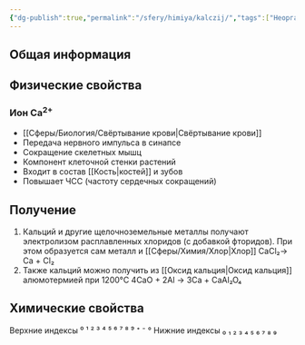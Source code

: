 ```yaml
---
{"dg-publish":true,"permalink":"/sfery/himiya/kalczij/","tags":["Неорганика"]}
---
```


## Общая информация
## Физические свойства
### Ион Ca<sup>2+</sup>
- [[Сферы/Биология/Свёртывание крови\|Свёртывание крови]] 
- Передача нервного импульса в синапсе
- Сокращение скелетных мышц
- Компонент клеточной стенки растений
- Входит в состав [[Кость\|костей]] и зубов
- Повышает ЧСС (частоту сердечных сокращений)
## Получение
1. Кальций и другие щелочноземельные металлы получают электролизом расплавленных хлоридов (с добавкой фторидов). При этом образуется сам металл и [[Сферы/Химия/Хлор\|Хлор]] 
                         CaCl₂→ Ca + Cl₂
2. Также кальций можно получить из [[Оксид кальция\|Оксид кальция]] алюмотермией при 1200°C
                        4CaO + 2Al → 3Ca + CaAl₂O₄
## Химические свойства

Верхние индексы ⁰ ¹ ² ³ ⁴ ⁵ ⁶ ⁷ ⁸ ⁹ ⁺ ⁻ °
Нижние индексы ₀ ₁ ₂ ₃ ₄ ₅ ₆ ₇ ₈ ₉ 